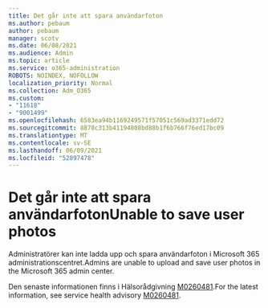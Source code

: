 ```yaml
---
title: Det går inte att spara användarfoton
ms.author: pebaum
author: pebaum
manager: scotv
ms.date: 06/08/2021
ms.audience: Admin
ms.topic: article
ms.service: o365-administration
ROBOTS: NOINDEX, NOFOLLOW
localization_priority: Normal
ms.collection: Adm_O365
ms.custom:
- "11618"
- "9001499"
ms.openlocfilehash: 6583ea94b1169249571f57051c569ad3371edd72
ms.sourcegitcommit: 8878c313b41194808bd88b1f6b766f76ed17bc09
ms.translationtype: MT
ms.contentlocale: sv-SE
ms.lasthandoff: 06/09/2021
ms.locfileid: "52897478"
---
```

# <a name="unable-to-save-user-photos"></a><span data-ttu-id="c60c4-102">Det går inte att spara användarfoton</span><span class="sxs-lookup"><span data-stu-id="c60c4-102">Unable to save user photos</span></span>

<span data-ttu-id="c60c4-103">Administratörer kan inte ladda upp och spara användarfoton i Microsoft 365 administrationscentret.</span><span class="sxs-lookup"><span data-stu-id="c60c4-103">Admins are unable to upload and save user photos in the Microsoft 365 admin center.</span></span>

<span data-ttu-id="c60c4-104">Den senaste informationen finns i Hälsorådgivning [M0260481](https://admin.microsoft.com/Adminportal/Home?source=applauncher#/servicehealth/advisories/:/alerts/MO260481).</span><span class="sxs-lookup"><span data-stu-id="c60c4-104">For the latest information, see service health advisory [M0260481](https://admin.microsoft.com/Adminportal/Home?source=applauncher#/servicehealth/advisories/:/alerts/MO260481).</span></span>
